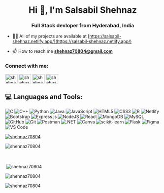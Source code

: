 <h1 align="center">Hi 👋, I'm Salsabil Shehnaz</h1>
<h3 align="center">Full Stack devloper from Hyderabad, India</h3>

- 👨‍💻 All of my projects are available at [https://salsabil-shehnaz.netlify.app/](https://salsabil-shehnaz.netlify.app/)

- 📫 How to reach me **shehnaz70804@gmail.com**

<h3 align="left">Connect with me:</h3>
<p align="left">
<a href="https://linkedin.com/in/shehnaz-salsabil" target="blank"><img align="center" src="https://raw.githubusercontent.com/rahuldkjain/github-profile-readme-generator/master/src/images/icons/Social/linked-in-alt.svg" alt="shehnaz-salsabil" height="30" width="40" /></a>
<a href="https://www.hackerrank.com/shehnaz70804" target="blank"><img align="center" src="https://raw.githubusercontent.com/rahuldkjain/github-profile-readme-generator/master/src/images/icons/Social/hackerrank.svg" alt="shehnaz70804" height="30" width="40" /></a>
<a href="https://codeforces.com/profile/shehnaz70804" target="blank"><img align="center" src="https://raw.githubusercontent.com/rahuldkjain/github-profile-readme-generator/master/src/images/icons/Social/codeforces.svg" alt="shehnaz70804" height="30" width="40" /></a>
<a href="https://www.leetcode.com/shehnaz70804" target="blank"><img align="center" src="https://raw.githubusercontent.com/rahuldkjain/github-profile-readme-generator/master/src/images/icons/Social/leet-code.svg" alt="shehnaz70804" height="30" width="40" /></a>
</p>

## 💻 Languages and Tools:
![C](https://img.shields.io/badge/C-%2300599C.svg?style=for-the-badge&logo=c&logoColor=white) ![C++](https://img.shields.io/badge/C++-%2300599C.svg?style=for-the-badge&logo=c%2B%2B&logoColor=white) ![Python](https://img.shields.io/badge/python-3670A0?style=for-the-badge&logo=python&logoColor=ffdd54) ![Java](https://img.shields.io/badge/java-%23ED8B00.svg?style=for-the-badge&logo=openjdk&logoColor=white) ![JavaScript](https://img.shields.io/badge/javascript-%23323330.svg?style=for-the-badge&logo=javascript&logoColor=%23F7DF1E) ![HTML5](https://img.shields.io/badge/html5-%23E34F26.svg?style=for-the-badge&logo=html5&logoColor=white) ![CSS3](https://img.shields.io/badge/css3-%231572B6.svg?style=for-the-badge&logo=css3&logoColor=white) ![R](https://img.shields.io/badge/r-%23276DC3.svg?style=for-the-badge&logo=r&logoColor=white) ![Netlify](https://img.shields.io/badge/netlify-%23000000.svg?style=for-the-badge&logo=netlify&logoColor=white) ![Bootstrap](https://img.shields.io/badge/bootstrap-%238511FA.svg?style=for-the-badge&logo=bootstrap&logoColor=white) ![Express.js](https://img.shields.io/badge/express.js-%23404d59.svg?style=for-the-badge&logo=express&logoColor=%2361DAFB) ![NodeJS](https://img.shields.io/badge/node.js-6DA55F?style=for-the-badge&logo=node.js&logoColor=white) ![React](https://img.shields.io/badge/react-%2320232a.svg?style=for-the-badge&logo=react&logoColor=%2361DAFB) ![MongoDB](https://img.shields.io/badge/MongoDB-%234ea94b.svg?style=for-the-badge&logo=mongodb&logoColor=white) ![MySQL](https://img.shields.io/badge/mysql-4479A1.svg?style=for-the-badge&logo=mysql&logoColor=white) ![GitHub](https://img.shields.io/badge/github-%23121011.svg?style=for-the-badge&logo=github&logoColor=white) ![Git](https://img.shields.io/badge/git-%23F05033.svg?style=for-the-badge&logo=git&logoColor=white) ![Postman](https://img.shields.io/badge/Postman-FF6C37?style=for-the-badge&logo=postman&logoColor=white) ![.NET](https://img.shields.io/badge/.NET-%23512BD4.svg?style=for-the-badge&logo=dotnet&logoColor=white) ![Canva](https://img.shields.io/badge/Canva-%2300C4CC.svg?style=for-the-badge&logo=Canva&logoColor=white) ![scikit-learn](https://img.shields.io/badge/scikit--learn-F7931E.svg?style=for-the-badge&logo=scikit-learn&logoColor=white) ![Flask](https://img.shields.io/badge/Flask-%23000.svg?style=for-the-badge&logo=flask&logoColor=white) ![Figma](https://img.shields.io/badge/Figma-%23F24E1E.svg?style=for-the-badge&logo=figma&logoColor=white) ![VS Code](https://img.shields.io/badge/VS%20Code-%23007ACC.svg?style=for-the-badge&logo=visual-studio-code&logoColor=white)


<p align="left"> <a href="https://github.com/ryo-ma/github-profile-trophy"><img src="https://github-profile-trophy.vercel.app/?username=shehnaz70804" alt="shehnaz70804" /></a> </p>

<p><img align="left" src="https://github-readme-stats.vercel.app/api/top-langs?username=shehnaz70804&show_icons=true&title_color=ffffff&text_color=ffffff&bg_color=0a0a0a&locale=en&layout=compact" alt="shehnaz70804" /></p><br><br><br>

<p>&nbsp;<img align="center" src="https://github-readme-stats.vercel.app/api?username=shehnaz70804&show_icons=true&title_color=ffffff&text_color=ffffff&bg_color=000000&locale=en" alt="shehnaz70804" /></p>

<p><img align="center" src="https://github-readme-streak-stats.herokuapp.com/?user=shehnaz70804&theme=dark" alt="shehnaz70804" /></p>

<p align="left"> <img src="https://komarev.com/ghpvc/?username=shehnaz70804&label=Profile%20views&color=009dff&style=plastic" alt="shehnaz70804" /> </p>
